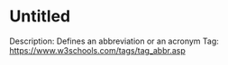 # Untitled

Description: Defines an abbreviation or an acronym
Tag: https://www.w3schools.com/tags/tag_abbr.asp